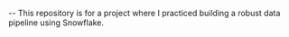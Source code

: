 -- This repository is for a project where I practiced building a robust data pipeline using Snowflake. 
